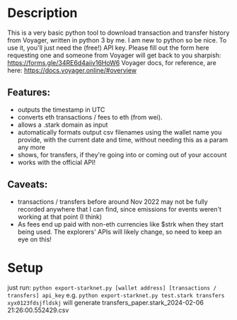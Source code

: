 # Description
This is a very basic python tool to download transaction and transfer history from Voyager, written in python 3 by me. I am new to python so be nice.
To use it, you'll just need the (free!) API key. Please fill out the form here requesting one and someone from Voyager will get back to you sharpish: https://forms.gle/34RE6d4aiiv16HoW6
Voyager docs, for reference, are here: https://docs.voyager.online/#overview

## Features: 
- outputs the timestamp in UTC
- converts eth transactions / fees to eth (from wei). 
- allows a .stark domain as input
- automatically formats output csv filenames using the wallet name you provide, with the current date and time, without needing this as a param any more
- shows, for transfers, if they're going into or coming out of your account
- works with the official API!

## Caveats:
- transactions / transfers before around Nov 2022 may not be fully recorded anywhere that I can find, since emissions for events weren't working at that point (I think)
- As fees end up paid with non-eth currencies like $strk when they start being used. The explorers' APIs will likely change, so need to keep an eye on this!

# Setup
just run:
`python export-starknet.py [wallet address] [transactions / transfers] api_key`
e.g. 
`python export-starknet.py test.stark transfers xyx0123fdsjfldskj`
will generate 
transfers_paper.stark_2024-02-06 21:26:00.552429.csv